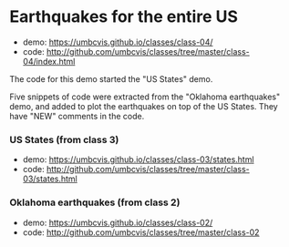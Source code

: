 # Earthquakes for the entire US

* demo: https://umbcvis.github.io/classes/class-04/
* code: http://github.com/umbcvis/classes/tree/master/class-04/index.html

The code for this demo started the "US States" demo.

Five snippets of code were extracted from the "Oklahoma earthquakes" demo, and added
to plot the earthquakes on top of the US States. They have "NEW" comments in the code.

### US States (from class 3)

* demo: https://umbcvis.github.io/classes/class-03/states.html
* code: http://github.com/umbcvis/classes/tree/master/class-03/states.html

### Oklahoma earthquakes (from class 2)

* demo: https://umbcvis.github.io/classes/class-02/
* code: http://github.com/umbcvis/classes/tree/master/class-02
